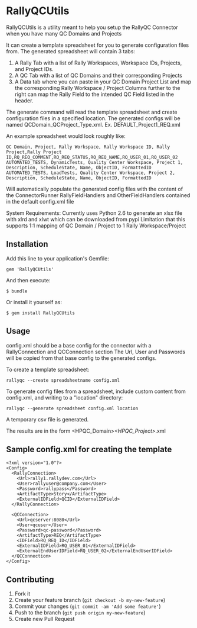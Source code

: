 # RallyQCUtils

RallyQCUtils is a utility meant to help you setup the RallyQC Connector when you have many QC Domains and Projects

It can create a template spreadsheet for you to generate configuration files from.
The generated spreadsheet will contain 3 tabs:

1.  A Rally Tab with a list of Rally Workspaces, Workspace IDs, Projects, and Project IDs.
2.  A QC Tab with a list of QC Domains and their corresponding Projects
3.  A Data tab where you can paste in your QC Domain Project List and map the corresponding Rally Workspace / Project
    Columns further to the right can map the Rally Field to the intended QC Field listed in the header.

The generate command will read the template spreadsheet and create configuration files in a specified location.
The generated configs will be named QCDomain_QCProject_Type.xml.  Ex.  DEFAULT_Project1_REQ.xml

An example spreadsheet would look roughly like:

    QC Domain, Project, Rally Workspace, Rally Workspace ID, Rally Project,Rally Project ID,RQ_REQ_COMMENT,RQ_REQ_STATUS,RQ_REQ_NAME,RQ_USER_01,RQ_USER_02
    AUTOMATED_TESTS, DynamicTests, Quality Center Workspace, Project 1, Description, ScheduleState, Name, ObjectID, FormattedID
    AUTOMATED_TESTS, LoadTests, Quality Center Workspace, Project 2, Description, ScheduleState, Name, ObjectID, FormattedID

Will automatically populate the generated config files with the content of the ConnectorRunner RallyFieldHandlers
and OtherFieldHandlers contained in the default config.xml file

System Requirements:
Currently uses Python 2.6 to generate an xlsx file with xlrd and xlwt which can be downloaded from pypi
Limitation that this supports 1:1 mapping of QC Domain / Project to 1 Rally Workspace/Project

## Installation

Add this line to your application's Gemfile:

    gem 'RallyQCUtils'

And then execute:

    $ bundle

Or install it yourself as:

    $ gem install RallyQCUtils


## Usage

config.xml should be a base config for the connector with a RallyConnection and QCConnection section
The Url, User and Passwords will be copied from that base config to the generated configs.

To create a template spreadsheet:

    rallyqc --create spreadsheetname config.xml

To generate config files from a spreadsheet, include custom content from config.xml,
and writing to a "location" directory:

    rallyqc --generate spreadsheet config.xml location

A temporary csv file is generated.

The results are in the form <HPQC_Domain>_<HPQC_Project>_<ArtifactType>.xml

## Sample config.xml for creating the template

    <?xml version="1.0"?>
    <Config>
      <RallyConnection>
        <Url>rally1.rallydev.com</Url>
        <User>rallyuser@company.com</User>
        <Password>rallypass</Password>
        <ArtifactType>Story</ArtifactType>
        <ExternalIDField>QCID</ExternalIDField>
      </RallyConnection>

      <QCConnection>
        <Url>qcserver:8080</Url>
        <User>qcuser</User>
        <Password>qc-password</Password>
        <ArtifactType>REQ</ArtifactType>
        <IDField>RQ_REQ_ID</IDField>
        <ExternalIDField>RQ_USER_01</ExternalIDField>
        <ExternalEndUserIDField>RQ_USER_02</ExternalEndUserIDField>
      </QCConnection>
    </Config>


## Contributing

1. Fork it
2. Create your feature branch (`git checkout -b my-new-feature`)
3. Commit your changes (`git commit -am 'Add some feature'`)
4. Push to the branch (`git push origin my-new-feature`)
5. Create new Pull Request
